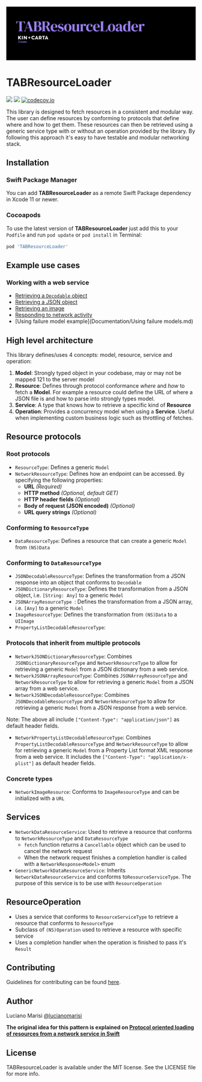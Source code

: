 ![TABResourceLoader - Kin + Carta Create](Assets/logo.png)

# TABResourceLoader

[![](https://img.shields.io/cocoapods/v/TABResourceLoader.svg)](https://cocoapods.org/pods/TABResourceLoader)
[![](https://img.shields.io/cocoapods/p/TABResourceLoader.svg?style=flat)](https://cocoapods.org/pods/TABResourceLoader)
[![codecov.io](http://codecov.io/github/theappbusiness/TABResourceLoader/coverage.svg?branch=main)](http://codecov.io/github/theappbusiness/TABResourceLoader?branch=main)

This library is designed to fetch resources in a consistent and modular way. The user can define resources by conforming to protocols that define where and how to get them. These resources can then be retrieved using a generic service type with or without an operation provided by the library. By following this approach it's easy to have testable and modular networking stack.

## Installation


### Swift Package Manager

You can add **TABResourceLoader** as a remote Swift Package dependency in Xcode 11 or newer.


### Cocoapods

To use the latest version of **TABResourceLoader** just add this to your `Podfile` and run `pod update` or `pod install` in Terminal:

```ruby
pod 'TABResourceLoader'
```

## Example use cases

### Working with a web service

- [Retrieving a `Decodable` object](Documentation/RetrievingDecodableObjectExample.md)
- [Retrieving a JSON object](Documentation/RetrievingJSONObjectExample.md)
- [Retrieving an image](Documentation/RetrievingImageExample.md)
- [Responding to network activity](Documentation/RespondingToNetworkActivity.md)
- [Using failure model example](Documentation/Using failure models.md)

## High level architecture

This library defines/uses 4 concepts: model, resource, service and operation:

1. **Model**: Strongly typed object in your codebase, may or may not be mapped 121 to the server model
2. **Resource**: Defines through protocol conformance *where* and *how* to fetch a **Model**. For example a resource could define the URL of where a JSON file is and how to parse into strongly types model.
3. **Service**: A type that knows how to retrieve a specific kind of **Resource**
4. **Operation**: Provides a concurrency model when using a **Service**. Useful when implementing custom business logic such as throttling of fetches.

## Resource protocols

### Root protocols

- `ResourceType`: Defines a generic `Model`
- `NetworkResourceType`: Defines how an endpoint can be accessed. By specifying the following properties:
	- **URL** *(Required)* 
	- **HTTP method** *(Optional, default GET)* 
	- **HTTP header fields** *(Optional)* 
	- **Body of request (JSON encoded)** *(Optional)* 
	- **URL query strings** *(Optional)* 

### Conforming to `ResourceType`

- `DataResourceType`: Defines a resource that can create a generic `Model` from `(NS)Data`

### Conforming to `DataResourceType`

- `JSONDecodableResourceType`: Defines the transformation from a JSON response into an object that conforms to `Decodable`
- `JSONDictionaryResourceType`: Defines the transformation from a JSON object, i.e. `[String: Any]` to a generic `Model`
- `JSONArrayResourceType `: Defines the transformation from a JSON array, i.e. `[Any]` to a generic `Model`
- `ImageResourceType`: Defines the transformation from `(NS)Data` to a `UIImage`
- `PropertyListDecodableResourceType`: 

### Protocols that inherit from multiple protocols

- `NetworkJSONDictionaryResourceType`: Combines `JSONDictionaryResourceType` and `NetworkResourceType` to allow for retrieving a generic `Model` from a JSON dictionary from a web service.
- `NetworkJSONArrayResourceType`: Combines `JSONArrayResourceType` and `NetworkResourceType` to allow for retrieving a generic `Model` from a JSON array from a web service.
- `NetworkJSONDecodableResourceType`: Combines `JSONDecodableResourceType` and `NetworkResourceType` to allow for retrieving a generic `Model` from a JSON response from a web service.

Note: The above all include `["Content-Type": "application/json"]` as default header fields.

- `NetworkPropertyListDecodableResourceType`: Combines `PropertyListDecodableResourceType` and `NetworkResourceType` to allow for retrieving a generic `Model` from a Property List format XML response from a web service. It includes the `["Content-Type": "application/x-plist"]` as default header fields.

### Concrete types

- `NetworkImageResource`: Conforms to `ImageResourceType` and can be initialized with a `URL`

## Services

- `NetworkDataResourceService`: Used to retrieve a resource that conforms to `NetworkResourceType` and `DataResourceType`
	- `fetch` function returns a `Cancellable` object which can be used to cancel the network request
	- When the network request finishes a completion handler is called with a `NetworkResponse<Model>` enum
- `GenericNetworkDataResourceService`: Inherits `NetworkDataResourceService` and conforms to`ResourceServiceType`. The purpose of this service is to be use with `ResourceOperation`

## ResourceOperation

- Uses a service that conforms to `ResourceServiceType` to retrieve a resource that conforms to `ResourceType`
- Subclass of `(NS)Operation` used to retrieve a resource with specific service
- Uses a completion handler when the operation is finished to pass it's `Result`

## Contributing

Guidelines for contributing can be found [here](CONTRIBUTING.md).

## Author

Luciano Marisi [@lucianomarisi](http://twitter.com/lucianomarisi)

**The original idea for this pattern is explained on [Protocol oriented loading of resources from a network service in Swift](http://www.marisibrothers.com/2016/07/protocol-oriented-loading-of-resources.html)**

## License

TABResourceLoader is available under the MIT license. See the LICENSE file for more info.
